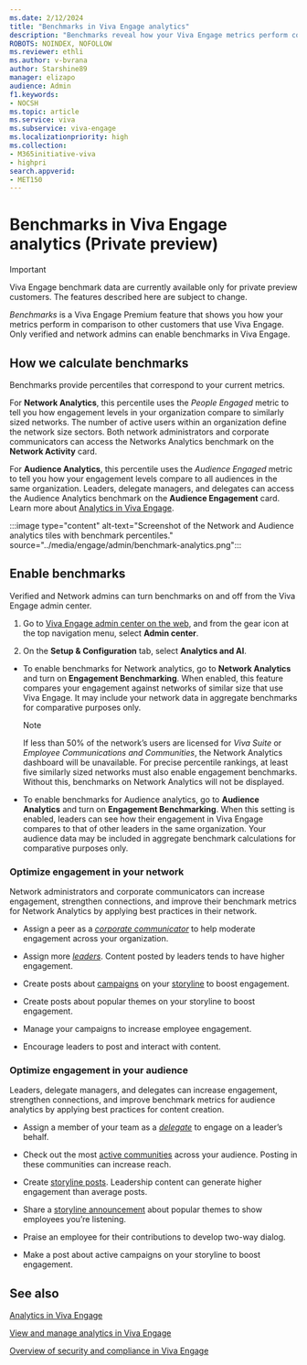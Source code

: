 ```yaml
---
ms.date: 2/12/2024
title: "Benchmarks in Viva Engage analytics"
description: "Benchmarks reveal how your Viva Engage metrics perform compared to those of other organizations."
ROBOTS: NOINDEX, NOFOLLOW 
ms.reviewer: ethli
ms.author: v-bvrana
author: Starshine89
manager: elizapo
audience: Admin
f1.keywords:
- NOCSH
ms.topic: article
ms.service: viva
ms.subservice: viva-engage
ms.localizationpriority: high
ms.collection:  
- M365initiative-viva
- highpri
search.appverid:
- MET150
---
```


# Benchmarks in Viva Engage analytics (Private preview)

>[!IMPORTANT]
>Viva Engage benchmark data are currently available only for private preview customers. The features described here are subject to change.

_Benchmarks_ is a Viva Engage Premium feature that shows you how your metrics perform in comparison to other customers that use Viva Engage. Only verified and network admins can enable benchmarks in Viva Engage.

## How we calculate benchmarks

Benchmarks provide percentiles that correspond to your current metrics.

For **Network Analytics**, this percentile uses the _People Engaged_ metric to tell you how engagement levels in your organization compare to similarly sized networks. The number of active users within an organization define the network size sectors. Both network administrators and corporate communicators can access the Networks Analytics benchmark on the **Network Activity** card.

For **Audience Analytics**, this percentile uses the _Audience Engaged_ metric to tell you how your engagement levels compare to all audiences in the same organization. Leaders, delegate managers, and delegates can access the Audience Analytics benchmark on the **Audience Engagement** card. Learn more about [Analytics in Viva Engage](https://support.microsoft.com/en-us/topic/analytics-in-viva-engage-0d9f6fd5-6b0c-45a2-a0aa-0576ae1f6895).

:::image type="content" alt-text="Screenshot of the Network and Audience analytics tiles with benchmark percentiles." source="../media/engage/admin/benchmark-analytics.png":::


## Enable benchmarks

Verified and Network admins can turn benchmarks on and off from the Viva Engage admin center.

1. Go to [Viva Engage admin center on the web](http://engage.cloud.microsoft/main/admin), and from the gear icon at the top navigation menu, select **Admin center**.

1. On the **Setup & Configuration** tab, select **Analytics and AI**.

-  To enable benchmarks for Network analytics, go to **Network Analytics** and turn on **Engagement Benchmarking**.
  When enabled, this feature compares your engagement against networks of similar size that use Viva Engage. It may include your network data in aggregate benchmarks for comparative purposes only. 

    >[!NOTE]
    >If less than 50% of the network’s users are licensed for *Viva Suite* or *Employee Communications and Communities*, the Network Analytics dashboard will be unavailable. For precise percentile rankings, at least five similarly sized networks must also enable engagement benchmarks. Without this, benchmarks on Network Analytics will not be displayed.

- To enable benchmarks for Audience analytics, go to **Audience Analytics** and turn on **Engagement Benchmarking**.
    When this setting is enabled, leaders can see how their engagement in Viva Engage compares to that of other leaders in the same organization. Your audience data may be included in aggregate benchmark calculations for comparative purposes only.

### Optimize engagement in your network

Network administrators and corporate communicators can increase engagement, strengthen connections, and improve their benchmark metrics for Network Analytics by applying best practices in their network.

- Assign a peer as a [_corporate communicator_](/viva/engage/eac-key-admin-roles-permissions) to help moderate engagement across your organization.

- Assign more [_leaders_](/viva/engage/leadership-identification). Content posted by leaders tends to have higher engagement.

- Create posts about [campaigns](https://support.microsoft.com/en-us/topic/campaigns-in-viva-engage-d7b05128-f80b-4c16-b561-3ddce518eb14) on your [storyline](https://support.microsoft.com/en-us/topic/storyline-in-viva-engage-cba3c38e-77c6-4ee6-9d5d-6c20522b1fa0) to boost engagement.

- Create posts about popular themes on your storyline to boost engagement.

- Manage your campaigns to increase employee engagement.

- Encourage leaders to post and interact with content.

### Optimize engagement in your audience

Leaders, delegate managers, and delegates can increase engagement, strengthen connections, and improve benchmark metrics for audience analytics by applying best practices for content creation.

- Assign a member of your team as a [_delegate_](https://support.microsoft.com/en-us/topic/delegation-in-viva-engage-2f0a64a3-c5c0-45cd-b3f1-e1e06732f89f) to engage on a leader’s behalf.

- Check out the most [active communities](https://support.microsoft.com/en-us/office/view-community-insights-in-viva-engage-48bc648e-b567-49d7-b2b5-5fea23777c46) across your audience. Posting in these communities can increase reach.

- Create [storyline posts](https://support.microsoft.com/en-us/topic/storyline-in-viva-engage-cba3c38e-77c6-4ee6-9d5d-6c20522b1fa0). Leadership content can generate higher engagement than average posts.

- Share a [storyline announcement](https://support.microsoft.com/en-us/topic/storyline-announcements-in-viva-engage-8db19630-ecd0-4d1e-b735-437aea62e248) about popular themes to show employees you’re listening.

- Praise an employee for their contributions to develop two-way dialog.

- Make a post about active campaigns on your storyline to boost engagement.


## See also

[Analytics in Viva Engage](https://support.microsoft.com/en-us/topic/analytics-in-viva-engage-0d9f6fd5-6b0c-45a2-a0aa-0576ae1f6895)

[View and manage analytics in Viva Engage](/Viva/engage/analytics)

[Overview of security and compliance in Viva Engage](/viva/engage/manage-security-and-compliance/security-and-compliance)
